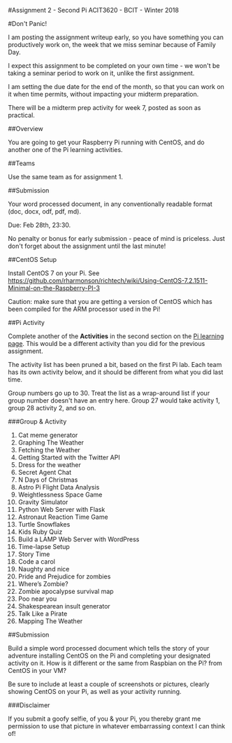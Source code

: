 #Assignment 2 - Second Pi
ACIT3620 - BCIT - Winter 2018

#Don't Panic!

I am posting the assignment writeup early, so you have something you can
productively work on, the week that we miss seminar because of Family Day.

I expect this assignment to be completed on your own time - we won't be
taking a seminar period to work on it, unlike the first assignment.

I am setting the due date for the end of the month, so that you can work
on it when time permits, without impacting your midterm preparation.

There will be a midterm prep activity for week 7, posted as soon as practical.

##Overview

You are going to get your Raspberry Pi running with CentOS, and do another one of the Pi
learning activities.

##Teams

Use the same team as for assignment 1.

##Submission

Your word processed document, in any conventionally readable format (doc, docx,
odf, pdf, md).

Due: Feb 28th, 23:30.

No penalty or bonus for early submission - peace of mind is priceless.
Just don't forget about the assignment until the last minute!

##CentOS Setup

Install CentOS 7 on your Pi. 
See https://github.com/rharmonson/richtech/wiki/Using-CentOS-7.2.1511-Minimal-on-the-Raspberry-PI-3

Caution: make sure that you are getting a version of CentOS which has been compiled
for the ARM processor used in the Pi!

##Pi Activity

Complete another of the **Activities** in the second
section on the [Pi learning page](https://www.raspberrypi.org/resources/learn/).
This would be a different activity than you did for the previous assignment.

The activity list has been pruned a bit, based on the first Pi lab.
Each team has its own activity below, and it should be different
from what you did last time.

Group numbers go up to 30. Treat the list as a wrap-around list if your group
number doesn't have an entry here. Group 27 would take activity 1, group 28
activity 2, and so on.

###Group & Activity

1.	Cat meme generator
1.	Graphing The Weather
1.	Fetching the Weather
1.	Getting Started with the Twitter API
1.	Dress for the weather
1.	Secret Agent Chat
1.	N Days of Christmas
1.	Astro Pi Flight Data Analysis
1. Weightlessness Space Game
1.	Gravity Simulator
1.	Python Web Server with Flask
1.	Astronaut Reaction Time Game
1.	Turtle Snowflakes
1.	Kids Ruby Quiz
1.	Build a LAMP Web Server with WordPress
1.	Time-lapse Setup
1.	Story Time
1.	Code a carol
1.	Naughty and nice
1.	Pride and Prejudice for zombies
1.	Where’s Zombie?
1.	Zombie apocalypse survival map
1.	Poo near you
1.	Shakespearean insult generator
1.	Talk Like a Pirate
1.	Mapping The Weather


##Submission

Build a simple word processed document which tells the story of your
adventure installing CentOS on the Pi and completing your
designated activity on it.
How is it different or the same from Raspbian on the Pi? from CentOS
in your VM?

Be sure to include at least a couple of screenshots or pictures,
clearly showing CentOS on your Pi, as well as your activity
running.

###Disclaimer

If you submit a goofy selfie, of you & your Pi, you thereby grant me permission
to use that picture in whatever embarrassing context I can think of!